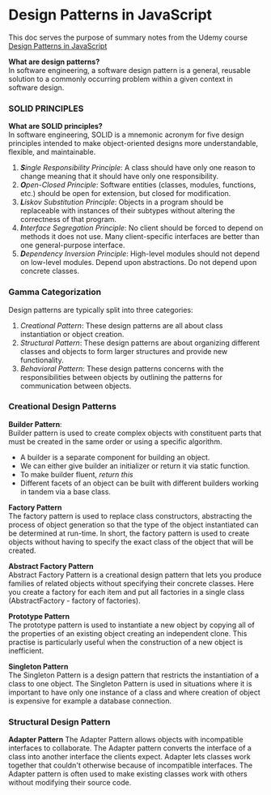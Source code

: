 # Design Patterns in JavaScript
This doc serves the purpose of summary notes from the Udemy course [Design Patterns in JavaScript](https://www.udemy.com/course/design-patterns-javascript/)  


**What are design patterns?**  
In software engineering, a software design pattern is a general, reusable solution to a commonly occurring problem within a given context in software design.  


### SOLID PRINCIPLES
**What are SOLID principles?**  
In software engineering, SOLID is a mnemonic acronym for five design principles intended to make object-oriented designs more understandable, flexible, and maintainable.  
1. _**S**ingle Responsibility Principle_: A class should have only one reason to change meaning that it should have only one responsibility.
2. _**O**pen-Closed Principle_: Software entities (classes, modules, functions, etc.) should be open for extension, but closed for modification.
3. _**L**iskov Substitution Principle_: Objects in a program should be replaceable with instances of their subtypes without altering the correctness of that program.
4. _**I**nterface Segregation Principle_: No client should be forced to depend on methods it does not use. Many client-specific interfaces are better than one general-purpose interface. 
5. _**D**ependency Inversion Principle_: High-level modules should not depend on low-level modules. Depend upon abstractions. Do not depend upon concrete classes.

### Gamma Categorization
Design patterns are typically split into three categories:   
1. _Creational Pattern_: These design patterns are all about class instantiation or object creation.
2. _Structural Pattern_: These design patterns are about organizing different classes and objects to form larger structures and provide new functionality. 
3. _Behavioral Pattern_: These design patterns concerns with the responsibilities between objects by outlining the patterns for communication between objects. 

### Creational Design Patterns
**Builder Pattern**:   
Builder pattern is used to create complex objects with constituent parts that must be created in the same order or using a specific algorithm.  
- A builder is a separate component for building an object.
- We can either give builder an initializer or return it via static function.
- To make builder fluent, _return this_
- Different facets of an object can be built with different builders working in tandem via a base class.  

**Factory Pattern**  
The factory pattern is used to replace class constructors, abstracting the process of object generation so that the type of the object instantiated can be determined at run-time. In short, the factory pattern is used to create objects without having to specify the exact class of the object that will be created.  

**Abstract Factory Pattern**   
Abstract Factory Pattern is a creational design pattern that lets you produce families of related objects without specifying their concrete classes. Here you create a factory for each item and put all factories in a single class (AbstractFactory - factory of factories).  

**Prototype Pattern**  
The prototype pattern is used to instantiate a new object by copying all of the properties of an existing object creating an independent clone. This practise is particularly useful when the construction of a new object is inefficient.  

**Singleton Pattern**  
The Singleton Pattern is a design pattern that restricts the instantiation of a class to one object. The Singleton Pattern is used in situations where it is important to have only one instance of a class and where creation of object is expensive for example a database connection.  

### Structural Design Pattern
**Adapter Pattern**
The Adapter Pattern allows objects with incompatible interfaces to collaborate. The Adapter pattern converts the interface of a class into another interface the clients expect. Adapter lets classes work together that couldn't otherwise because of incompatible interfaces. The Adapter pattern is often used to make existing classes work with others without modifying their source code.  
